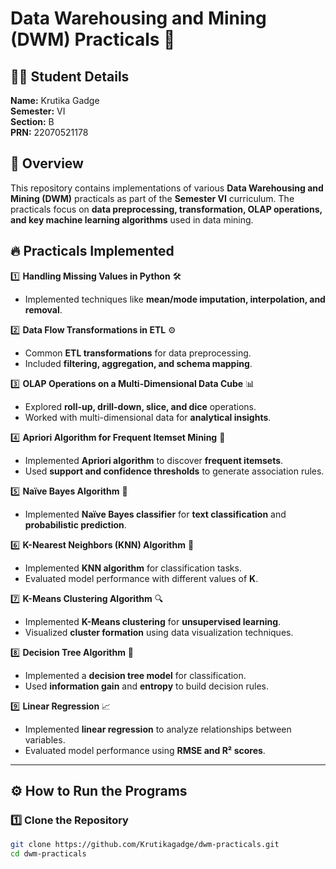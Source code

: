 # Data Warehousing and Mining (DWM) Practicals 💾

## 🧑‍🎓 Student Details  
**Name:** Krutika Gadge  
**Semester:** VI  
**Section:** B  
**PRN:** 22070521178  

## 📌 Overview  
This repository contains implementations of various **Data Warehousing and Mining (DWM)** practicals as part of the **Semester VI** curriculum. The practicals focus on **data preprocessing, transformation, OLAP operations, and key machine learning algorithms** used in data mining.

## 🔥 Practicals Implemented  

1️⃣ **Handling Missing Values in Python** 🛠️  
   - Implemented techniques like **mean/mode imputation, interpolation, and removal**.

2️⃣ **Data Flow Transformations in ETL** ⚙️  
   - Common **ETL transformations** for data preprocessing.  
   - Included **filtering, aggregation, and schema mapping**.

3️⃣ **OLAP Operations on a Multi-Dimensional Data Cube** 📊  
   - Explored **roll-up, drill-down, slice, and dice** operations.  
   - Worked with multi-dimensional data for **analytical insights**.

4️⃣ **Apriori Algorithm for Frequent Itemset Mining** 🛒  
   - Implemented **Apriori algorithm** to discover **frequent itemsets**.  
   - Used **support and confidence thresholds** to generate association rules.

5️⃣ **Naïve Bayes Algorithm** 🤖  
   - Implemented **Naïve Bayes classifier** for **text classification** and **probabilistic prediction**.

6️⃣ **K-Nearest Neighbors (KNN) Algorithm** 📌  
   - Implemented **KNN algorithm** for classification tasks.  
   - Evaluated model performance with different values of **K**.

7️⃣ **K-Means Clustering Algorithm** 🔍  
   - Implemented **K-Means clustering** for **unsupervised learning**.  
   - Visualized **cluster formation** using data visualization techniques.

8️⃣ **Decision Tree Algorithm** 🌲  
   - Implemented a **decision tree model** for classification.  
   - Used **information gain** and **entropy** to build decision rules.

9️⃣ **Linear Regression** 📈  
   - Implemented **linear regression** to analyze relationships between variables.  
   - Evaluated model performance using **RMSE and R² scores**.

---

## ⚙️ How to Run the Programs  

### 1️⃣ Clone the Repository  
```sh
git clone https://github.com/Krutikagadge/dwm-practicals.git
cd dwm-practicals
